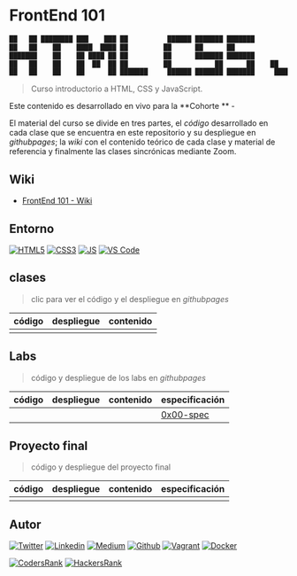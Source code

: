 # FrontEnd 101

```javascript
██   ██ ████████ ███    ███ ██          ██████ ███████ ███████         ██ ███████
██   ██    ██    ████  ████ ██         ██      ██      ██              ██ ██
███████    ██    ██ ████ ██ ██         ██      ███████ ███████         ██ ███████
██   ██    ██    ██  ██  ██ ██         ██           ██      ██    ██   ██      ██
██   ██    ██    ██      ██ ███████     ██████ ███████ ███████     █████  ███████
```

> Curso introductorio a HTML, CSS y JavaScript.

Este contenido es desarrollado en vivo para la **Cohorte ** - 

El material del curso se divide en tres partes, el *código* desarrollado en cada clase que se encuentra en este repositorio y su despliegue en *githubpages*; la *wiki* con el contenido teórico de cada clase y material de referencia y finalmente las clases sincrónicas mediante Zoom.

## Wiki

- [FrontEnd 101 - Wiki](https://github.com/ralexrivero/FrontEnd-101/wiki)

## Entorno

[![HTML5](https://img.shields.io/static/v1?label=&message=HTML5&color=E34F26&logo=HTML5&logoColor=E34F26&labelColor=2F333A)](https://developer.mozilla.org/en-US/docs/Web/Guide/HTML/HTML5)<!--HTML5-->
[![CSS3](https://img.shields.io/static/v1?label=&message=CSS3&color=0071B5&logo=CSS3&logoColor=1572B6&labelColor=2F333A)](https://developer.mozilla.org/en-US/docs/Web/CSS)<!-- CSS3 -->
[![JS](https://img.shields.io/static/v1?label=&message=JavaScript&color=F7DF1E&logo=JavaScript&logoColor=F7DF1E&labelColor=2F333A)](https://www.javascript.com)<!-- JS -->
[![VS Code](https://img.shields.io/static/v1?label=&message=Visual%20Studio%20Code&color=007ACC&logo=Visual%20Studio%20Code&logoColor=007ACC&labelColor=2F333A)](https://code.visualstudio.com/) <!-- vs code -->

## clases

> clic para ver el código y el despliegue en *githubpages*

| código | despliegue | contenido |
|--------|------------------------------------|---------------|
| | | |

## Labs

> código y despliegue de los labs en *githubpages*

| código | despliegue | contenido | especificación |
|--------|------------------------------------|---------------|---------------|
| | | | [0x00-spec](./labs/0x00-lab/0x00-espec.md) |

## Proyecto final

> código y despliegue del proyecto final

| código | despliegue | contenido | especificación |
|--------|------------------------------------|---------------|---------------|
| | | | |

## Autor

[![Twitter](https://img.shields.io/twitter/follow/ralex_uy?style=social)](https://twitter.com/ralex_uy) <!-- twitter -->
[![Linkedin](https://img.shields.io/badge/LinkedIn-+29K-blue?style=social&logo=linkedin)](https://www.linkedin.com/in/ronald-rivero/) <!-- linkedin -->
[![Medium](https://img.shields.io/static/v1?label=&message=Medium&color=000000&logo=Medium&logoColor=000000&labelColor=888888)](https://medium.com/@ralexrivero)<!-- medium -->
[![Github](https://img.shields.io/github/followers/ralexrivero?style=social)](https://github.com/ralexrivero/) <!-- github -->
[![Vagrant](https://img.shields.io/static/v1?label=&message=Vagrant%20Profile&color=1868F2&logo=vagrant&labelColor=2F333A)](https://app.vagrantup.com/ralexrivero) <!-- vagrant -->
[![Docker](https://img.shields.io/static/v1?label=&message=Docker%20Profile&color=2496ED&logo=Docker&labelColor=2F333A)](https://hub.docker.com/u/ralexrivero) <!-- docker -->

[![CodersRank](https://img.shields.io/static/v1?label=&message=Coders%20Rank&color=67A4AC&logo=CodersRank&logoColor=67A4AC&labelColor=2F333A)](https://profile.codersrank.io/user/ralexrivero) <!-- codersrank -->
[![HackersRank](https://img.shields.io/static/v1?label=&message=Hacker%20Rank&color=00EA64&logo=HackerRank&logoColor=00EA64&labelColor=2F333A)](https://www.hackerrank.com/ralexrivero) <!-- hackerrank -->
<!-- Behance -->
<!-- website -->
